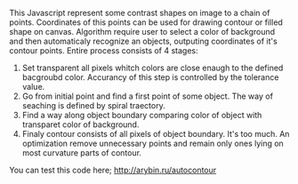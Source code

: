 This Javascript represent some contrast shapes on image to a chain of points. Coordinates of this points can be used for drawing contour or filled shape on canvas. Algorithm require user to select a color of background and then automaticaly recognize an objects, outputing coordinates of it's contour points. 
Entire process consists of 4 stages:
1. Set transparent all pixels whitch colors are close enaugh to the defined bacgroubd color. Accurancy of this step is controlled by the tolerance value.
2. Go from initial point and find a first point of some object. The way of seaching is defined by spiral traectory.
3. Find a way along object boundary comparing color of object with transparet color of background.
4. Finaly contour consists of all pixels of object boundary. It's too much. An optimization remove unnecessary points and remain only ones lying on most curvature parts of contour.

You can test this code here; http://arybin.ru/autocontour
